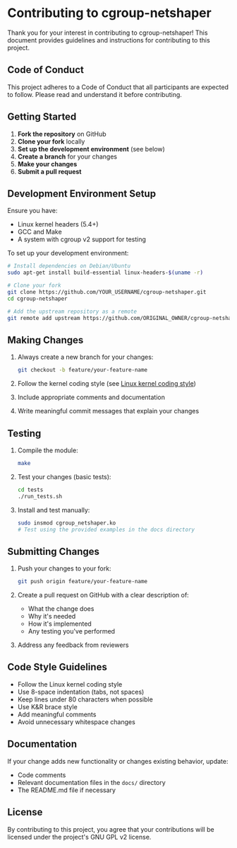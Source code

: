 # Contributing to cgroup-netshaper

Thank you for your interest in contributing to cgroup-netshaper! This document provides guidelines and instructions for contributing to this project.

## Code of Conduct

This project adheres to a Code of Conduct that all participants are expected to follow. Please read and understand it before contributing.

## Getting Started

1. **Fork the repository** on GitHub
2. **Clone your fork** locally
3. **Set up the development environment** (see below)
4. **Create a branch** for your changes
5. **Make your changes**
6. **Submit a pull request**

## Development Environment Setup

Ensure you have:
- Linux kernel headers (5.4+)
- GCC and Make
- A system with cgroup v2 support for testing

To set up your development environment:

```bash
# Install dependencies on Debian/Ubuntu
sudo apt-get install build-essential linux-headers-$(uname -r)

# Clone your fork
git clone https://github.com/YOUR_USERNAME/cgroup-netshaper.git
cd cgroup-netshaper

# Add the upstream repository as a remote
git remote add upstream https://github.com/ORIGINAL_OWNER/cgroup-netshaper.git
```

## Making Changes

1. Always create a new branch for your changes:
   ```bash
   git checkout -b feature/your-feature-name
   ```

2. Follow the kernel coding style (see [Linux kernel coding style](https://www.kernel.org/doc/html/latest/process/coding-style.html))

3. Include appropriate comments and documentation

4. Write meaningful commit messages that explain your changes

## Testing

1. Compile the module:
   ```bash
   make
   ```

2. Test your changes (basic tests):
   ```bash
   cd tests
   ./run_tests.sh
   ```

3. Install and test manually:
   ```bash
   sudo insmod cgroup_netshaper.ko
   # Test using the provided examples in the docs directory
   ```

## Submitting Changes

1. Push your changes to your fork:
   ```bash
   git push origin feature/your-feature-name
   ```

2. Create a pull request on GitHub with a clear description of:
   - What the change does
   - Why it's needed
   - How it's implemented
   - Any testing you've performed

3. Address any feedback from reviewers

## Code Style Guidelines

- Follow the Linux kernel coding style
- Use 8-space indentation (tabs, not spaces)
- Keep lines under 80 characters when possible
- Use K&R brace style
- Add meaningful comments
- Avoid unnecessary whitespace changes

## Documentation

If your change adds new functionality or changes existing behavior, update:
- Code comments
- Relevant documentation files in the `docs/` directory
- The README.md file if necessary

## License

By contributing to this project, you agree that your contributions will be licensed under the project's GNU GPL v2 license.
